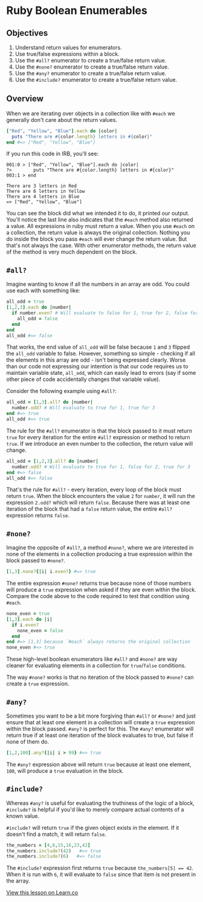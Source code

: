 # Ruby Boolean Enumerables

## Objectives

1. Understand return values for enumerators.
2. Use true/false expressions within a block.
3. Use the `#all?` enumerator to create a true/false return value.
4. Use the `#none?` enumerator to create a true/false return value.
5. Use the `#any?` enumerator to create a true/false return value.
6. Use the `#include?` enumerator to create a true/false return value.

## Overview

When we are iterating over objects in a collection like with `#each` we generally don't care about the return values.

```ruby
["Red", "Yellow", "Blue"].each do |color|
  puts "There are #{color.length} letters in #{color}"
end #=> ["Red", "Yellow", "Blue"]
```

If you run this code in IRB, you'll see:

```
001:0 > ["Red", "Yellow", "Blue"].each do |color|
?>        puts "There are #{color.length} letters in #{color}"
003:1 > end

There are 3 letters in Red
There are 6 letters in Yellow
There are 4 letters in Blue
=> ["Red", "Yellow", "Blue"]
```

You can see the block did what we intended it to do, it printed our output. You'll notice the last line also indicates that the `#each` method also returned a value. All expressions in ruby must return a value. When you use `#each` on a collection, the return value is always the original collection. Nothing you do inside the block you pass `#each` will ever change the return value. But that's not always the case. With other enumerator methods, the return value of the method is very much dependent on the block.

## `#all?`

Imagine wanting to know if all the numbers in an array are odd. You could use each with something like:

```ruby
all_odd = true
[1,2,3].each do |number|
  if number.even? # Will evaluate to false for 1, true for 2, false for 3
    all_odd = false
  end
end
all_odd #=> false
```

That works, the end value of `all_odd` will be false because `1` and `3` flipped the `all_odd` variable to false. However, something so simple - checking if all the elements in this array are odd - isn't being expressed clearly. Worse than our code not expressing our intention is that our code requires us to maintain variable state, `all_odd`, which can easily lead to errors (say if some other piece of code accidentally changes that variable value).

Consider the following example using `#all?`:

```ruby
all_odd = [1,3].all? do |number|
  number.odd? # Will evaluate to true for 1, true for 3
end #=> true
all_odd #=> true
```

The rule for the `#all?` enumerator is that the block passed to it must return `true` for every iteration for the entire `#all?` expression or method to return `true`. If we introduce an even number to the collection, the return value will change.

```ruby
all_odd = [1,2,3].all? do |number|
  number.odd? # Will evaluate to true for 1, false for 2, true for 3
end #=> false
all_odd #=> false
```

That's the rule for `#all?` - every iteration, every loop of the block must return `true`. When the block encounters the value `2` for `number`, it will run the expression `2.odd?` which will return `false`. Because there was at least one iteration of the block that had a `false` return value, the entire `#all?` expression returns `false`.

## `#none?`

Imagine the opposite of `#all?`, a method `#none?`, where we are interested in none of the elements in a collection producing a true expression within the block passed to `#none?`.

```ruby
[1,3].none?{|i| i.even?} #=> true
```

The entire expression `#none?` returns true because none of those numbers will produce a `true` expression when asked if they are even within the block. Compare the code above to the code required to test that condition using `#each`.

```ruby
none_even = true
[1,3].each do |i|
  if i.even?
    none_even = false
  end
end #=> [1,3] because `#each` always returns the original collection
none_even #=> true
```

These high-level boolean enumerators like `#all?` and `#none?` are way cleaner for evaluating elements in a collection for `true`/`false` conditions.

The way `#none?` works is that no iteration of the block passed to `#none?` can create a `true` expression.

## `#any?`

Sometimes you want to be a bit more forgiving than `#all?` or `#none?` and just ensure that at least one element in a collection will create a `true` expression within the block passed. `#any?` is perfect for this. The `#any?` enumerator will return true if at least one iteration of the block evaluates to true, but false if none of them do.

```ruby
[1,2,100].any?{|i| i > 99} #=> true
```

The `#any?` expression above will return `true` because at least one element, `100`, will produce a `true` evaluation in the block.

## `#include?`

Whereas `#any?` is useful for evaluating the truthiness of the logic of a block, `#include?` is helpful if you'd like to merely compare actual contents of a known value.

`#include?` will return `true` if the given object exists in the element. If it doesn't find a match, it will return `false`.

```ruby
the_numbers = [4,8,15,16,23,42]
the_numbers.include?(42)   #=> true
the_numbers.include?(6)   #=> false
```

The `#include?` expression first returns `true` because `the_numbers[5] == 42`. When it is run with `6`, it will evaluate to `false` since that item is not present in the array.

<a href='https://learn.co/lessons/ruby-boolean-enumerables' data-visibility='hidden'>View this lesson on Learn.co</a>
